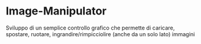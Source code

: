 # Image-Manipulator
Sviluppo di un semplice controllo grafico che permette di caricare, spostare, ruotare, ingrandire/rimpicciolire (anche da un solo lato) immagini
